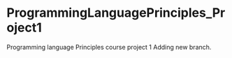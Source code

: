 # ProgrammingLanguagePrinciples_Project1
Programming language Principles course project 1
Adding new branch.
